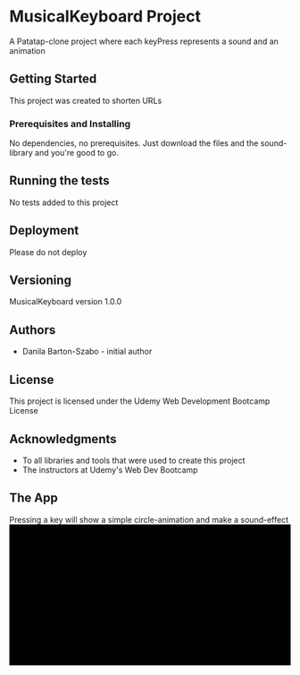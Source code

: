 # MusicalKeyboard Project

A Patatap-clone project where each keyPress represents a sound and an animation

## Getting Started

This project was created to shorten URLs

### Prerequisites and Installing

No dependencies, no prerequisites. Just download the files and the sound-library and you're good to go.

## Running the tests

No tests added to this project

## Deployment

Please do not deploy

## Versioning

MusicalKeyboard version 1.0.0

## Authors

* Danila Barton-Szabo - initial author


## License

This project is licensed under the Udemy Web Development Bootcamp License
## Acknowledgments

* To all libraries and tools that were used to create this project
* The instructors at Udemy's Web Dev Bootcamp

## The App

Pressing a key will show a simple circle-animation and make a sound-effect
!["MusicalKeyboard"](https://github.com/sddanila/MusicalKeyboard/blob/master/musicalKeyboard.gif)
